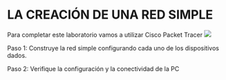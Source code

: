 # LA CREACIÓN DE UNA RED SIMPLE

Para completar este laboratorio vamos a utilizar Cisco Packet Tracer
![](https://github.com/MeliQB/Comunicacion_datos_R_Melissa_Quispe/blob/7f1ce0400ebb15df36375b144b107ac36b001995/Im%C3%A1genes/imagen_2024-05-11_040604510.png)

Paso 1: Construye la red simple configurando cada uno de los dispositivos dados.

Paso 2: Verifique la configuración y la conectividad de la PC
